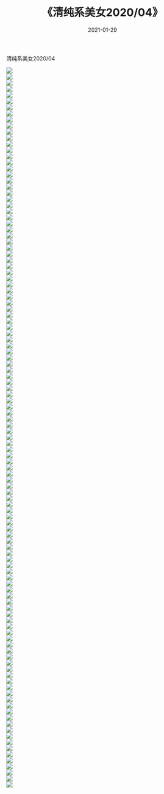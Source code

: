 ﻿---
layout: post
title:  《清纯系美女2020/04》
date:   2021-01-29
img: http://img.660000.xyz/Sharelink/清纯系美女/2020/04/000.jpg
categories: [美女, 清纯, 唯美]
---

清纯系美女2020/04

 ![](http://img.660000.xyz/Sharelink/清纯系美女/2020/04/001.jpeg) <br>![](http://img.660000.xyz/Sharelink/清纯系美女/2020/04/002.jpeg) <br>![](http://img.660000.xyz/Sharelink/清纯系美女/2020/04/003.jpeg) <br>![](http://img.660000.xyz/Sharelink/清纯系美女/2020/04/004.jpeg) <br>![](http://img.660000.xyz/Sharelink/清纯系美女/2020/04/005.jpeg) <br>![](http://img.660000.xyz/Sharelink/清纯系美女/2020/04/006.jpeg) <br>![](http://img.660000.xyz/Sharelink/清纯系美女/2020/04/007.jpeg) <br>![](http://img.660000.xyz/Sharelink/清纯系美女/2020/04/008.jpeg) <br>![](http://img.660000.xyz/Sharelink/清纯系美女/2020/04/009.jpeg) <br>![](http://img.660000.xyz/Sharelink/清纯系美女/2020/04/010.jpeg) <br>![](http://img.660000.xyz/Sharelink/清纯系美女/2020/04/011.jpeg) <br>![](http://img.660000.xyz/Sharelink/清纯系美女/2020/04/012.jpeg) <br>![](http://img.660000.xyz/Sharelink/清纯系美女/2020/04/013.jpeg) <br>![](http://img.660000.xyz/Sharelink/清纯系美女/2020/04/014.jpeg) <br>![](http://img.660000.xyz/Sharelink/清纯系美女/2020/04/015.jpeg) <br>![](http://img.660000.xyz/Sharelink/清纯系美女/2020/04/016.jpeg) <br>![](http://img.660000.xyz/Sharelink/清纯系美女/2020/04/017.jpeg) <br>![](http://img.660000.xyz/Sharelink/清纯系美女/2020/04/018.jpeg) <br>![](http://img.660000.xyz/Sharelink/清纯系美女/2020/04/019.jpeg) <br>![](http://img.660000.xyz/Sharelink/清纯系美女/2020/04/020.jpeg) <br>![](http://img.660000.xyz/Sharelink/清纯系美女/2020/04/021.jpeg) <br>![](http://img.660000.xyz/Sharelink/清纯系美女/2020/04/022.jpeg) <br>![](http://img.660000.xyz/Sharelink/清纯系美女/2020/04/023.jpeg) <br>![](http://img.660000.xyz/Sharelink/清纯系美女/2020/04/024.jpeg) <br>![](http://img.660000.xyz/Sharelink/清纯系美女/2020/04/025.jpeg) <br>![](http://img.660000.xyz/Sharelink/清纯系美女/2020/04/026.jpeg) <br>![](http://img.660000.xyz/Sharelink/清纯系美女/2020/04/027.jpeg) <br>![](http://img.660000.xyz/Sharelink/清纯系美女/2020/04/028.jpeg) <br>![](http://img.660000.xyz/Sharelink/清纯系美女/2020/04/029.jpeg) <br>![](http://img.660000.xyz/Sharelink/清纯系美女/2020/04/030.jpeg) <br>![](http://img.660000.xyz/Sharelink/清纯系美女/2020/04/031.jpeg) <br>![](http://img.660000.xyz/Sharelink/清纯系美女/2020/04/032.jpeg) <br>![](http://img.660000.xyz/Sharelink/清纯系美女/2020/04/033.jpeg) <br>![](http://img.660000.xyz/Sharelink/清纯系美女/2020/04/034.jpeg) <br>![](http://img.660000.xyz/Sharelink/清纯系美女/2020/04/035.jpeg) <br>![](http://img.660000.xyz/Sharelink/清纯系美女/2020/04/036.jpeg) <br>![](http://img.660000.xyz/Sharelink/清纯系美女/2020/04/037.jpeg) <br>![](http://img.660000.xyz/Sharelink/清纯系美女/2020/04/038.jpeg) <br>![](http://img.660000.xyz/Sharelink/清纯系美女/2020/04/039.jpeg) <br>![](http://img.660000.xyz/Sharelink/清纯系美女/2020/04/040.jpeg) <br>![](http://img.660000.xyz/Sharelink/清纯系美女/2020/04/041.jpeg) <br>![](http://img.660000.xyz/Sharelink/清纯系美女/2020/04/042.jpeg) <br>![](http://img.660000.xyz/Sharelink/清纯系美女/2020/04/043.jpeg) <br>![](http://img.660000.xyz/Sharelink/清纯系美女/2020/04/044.jpeg) <br>![](http://img.660000.xyz/Sharelink/清纯系美女/2020/04/045.jpeg) <br>![](http://img.660000.xyz/Sharelink/清纯系美女/2020/04/046.jpeg) <br>![](http://img.660000.xyz/Sharelink/清纯系美女/2020/04/047.jpeg) <br>![](http://img.660000.xyz/Sharelink/清纯系美女/2020/04/048.jpeg) <br>![](http://img.660000.xyz/Sharelink/清纯系美女/2020/04/049.jpeg) <br>![](http://img.660000.xyz/Sharelink/清纯系美女/2020/04/050.jpeg) <br>![](http://img.660000.xyz/Sharelink/清纯系美女/2020/04/051.jpeg) <br>![](http://img.660000.xyz/Sharelink/清纯系美女/2020/04/052.jpeg) <br>![](http://img.660000.xyz/Sharelink/清纯系美女/2020/04/053.jpeg) <br>![](http://img.660000.xyz/Sharelink/清纯系美女/2020/04/054.jpeg) <br>![](http://img.660000.xyz/Sharelink/清纯系美女/2020/04/055.jpeg) <br>![](http://img.660000.xyz/Sharelink/清纯系美女/2020/04/056.jpeg) <br>![](http://img.660000.xyz/Sharelink/清纯系美女/2020/04/057.jpeg) <br>![](http://img.660000.xyz/Sharelink/清纯系美女/2020/04/058.jpeg) <br>![](http://img.660000.xyz/Sharelink/清纯系美女/2020/04/059.jpeg) <br>![](http://img.660000.xyz/Sharelink/清纯系美女/2020/04/060.jpeg) <br>![](http://img.660000.xyz/Sharelink/清纯系美女/2020/04/061.jpeg) <br>![](http://img.660000.xyz/Sharelink/清纯系美女/2020/04/062.jpeg) <br>![](http://img.660000.xyz/Sharelink/清纯系美女/2020/04/063.jpeg) <br>![](http://img.660000.xyz/Sharelink/清纯系美女/2020/04/064.jpeg) <br>![](http://img.660000.xyz/Sharelink/清纯系美女/2020/04/065.jpeg) <br>![](http://img.660000.xyz/Sharelink/清纯系美女/2020/04/066.jpeg) <br>![](http://img.660000.xyz/Sharelink/清纯系美女/2020/04/067.jpeg) <br>![](http://img.660000.xyz/Sharelink/清纯系美女/2020/04/068.jpeg) <br>![](http://img.660000.xyz/Sharelink/清纯系美女/2020/04/069.jpeg) <br>![](http://img.660000.xyz/Sharelink/清纯系美女/2020/04/070.jpeg) <br>![](http://img.660000.xyz/Sharelink/清纯系美女/2020/04/071.jpeg) <br>![](http://img.660000.xyz/Sharelink/清纯系美女/2020/04/072.jpeg) <br>![](http://img.660000.xyz/Sharelink/清纯系美女/2020/04/073.jpeg) <br>![](http://img.660000.xyz/Sharelink/清纯系美女/2020/04/074.jpeg) <br>![](http://img.660000.xyz/Sharelink/清纯系美女/2020/04/075.jpeg) <br>![](http://img.660000.xyz/Sharelink/清纯系美女/2020/04/076.jpeg) <br>![](http://img.660000.xyz/Sharelink/清纯系美女/2020/04/077.jpeg) <br>![](http://img.660000.xyz/Sharelink/清纯系美女/2020/04/078.jpeg) <br>![](http://img.660000.xyz/Sharelink/清纯系美女/2020/04/079.jpeg) <br>![](http://img.660000.xyz/Sharelink/清纯系美女/2020/04/080.jpeg) <br>![](http://img.660000.xyz/Sharelink/清纯系美女/2020/04/081.jpeg) <br>![](http://img.660000.xyz/Sharelink/清纯系美女/2020/04/082.jpeg) <br>![](http://img.660000.xyz/Sharelink/清纯系美女/2020/04/083.jpeg) <br>![](http://img.660000.xyz/Sharelink/清纯系美女/2020/04/084.jpeg) <br>![](http://img.660000.xyz/Sharelink/清纯系美女/2020/04/085.jpeg) <br>![](http://img.660000.xyz/Sharelink/清纯系美女/2020/04/086.jpeg) <br>![](http://img.660000.xyz/Sharelink/清纯系美女/2020/04/087.jpeg) <br>![](http://img.660000.xyz/Sharelink/清纯系美女/2020/04/088.jpeg) <br>![](http://img.660000.xyz/Sharelink/清纯系美女/2020/04/089.jpeg) <br>![](http://img.660000.xyz/Sharelink/清纯系美女/2020/04/090.jpeg) <br>![](http://img.660000.xyz/Sharelink/清纯系美女/2020/04/091.jpeg) <br>![](http://img.660000.xyz/Sharelink/清纯系美女/2020/04/092.jpeg) <br>![](http://img.660000.xyz/Sharelink/清纯系美女/2020/04/093.jpeg) <br>![](http://img.660000.xyz/Sharelink/清纯系美女/2020/04/094.jpeg) <br>![](http://img.660000.xyz/Sharelink/清纯系美女/2020/04/095.jpeg) <br>![](http://img.660000.xyz/Sharelink/清纯系美女/2020/04/096.jpeg) <br>![](http://img.660000.xyz/Sharelink/清纯系美女/2020/04/097.jpeg) <br>![](http://img.660000.xyz/Sharelink/清纯系美女/2020/04/098.jpeg) <br>![](http://img.660000.xyz/Sharelink/清纯系美女/2020/04/099.jpeg) <br>![](http://img.660000.xyz/Sharelink/清纯系美女/2020/04/100.jpeg) <br>![](http://img.660000.xyz/Sharelink/清纯系美女/2020/04/101.jpeg) <br>![](http://img.660000.xyz/Sharelink/清纯系美女/2020/04/102.jpeg) <br>![](http://img.660000.xyz/Sharelink/清纯系美女/2020/04/103.jpeg) <br>![](http://img.660000.xyz/Sharelink/清纯系美女/2020/04/104.jpeg) <br>![](http://img.660000.xyz/Sharelink/清纯系美女/2020/04/105.jpeg) <br>![](http://img.660000.xyz/Sharelink/清纯系美女/2020/04/106.jpeg) <br>![](http://img.660000.xyz/Sharelink/清纯系美女/2020/04/107.jpeg) <br>![](http://img.660000.xyz/Sharelink/清纯系美女/2020/04/108.jpeg) <br>![](http://img.660000.xyz/Sharelink/清纯系美女/2020/04/109.jpeg) <br>![](http://img.660000.xyz/Sharelink/清纯系美女/2020/04/110.jpeg) <br>![](http://img.660000.xyz/Sharelink/清纯系美女/2020/04/111.jpeg) <br>![](http://img.660000.xyz/Sharelink/清纯系美女/2020/04/112.jpeg) <br>![](http://img.660000.xyz/Sharelink/清纯系美女/2020/04/113.jpeg) <br>![](http://img.660000.xyz/Sharelink/清纯系美女/2020/04/114.jpeg) <br>![](http://img.660000.xyz/Sharelink/清纯系美女/2020/04/115.jpeg) <br>![](http://img.660000.xyz/Sharelink/清纯系美女/2020/04/116.jpeg) <br>![](http://img.660000.xyz/Sharelink/清纯系美女/2020/04/117.jpeg) <br>![](http://img.660000.xyz/Sharelink/清纯系美女/2020/04/118.jpeg) <br>